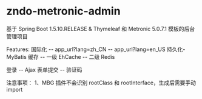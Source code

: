 # zndo-metronic-admin
基于 Spring Boot 1.5.10.RELEASE &amp; Thymeleaf 和 Metronic 5.0.7.1 模板的后台管理项目

Features:
国际化
-- app_url?lang=zh_CN
-- app_url?lang=en_US
持久化-MyBatis
缓存
-- 一级 EhCache
-- 二级 Redis

登录
-- Ajax 表单提交
-- 验证码


注意事项：
1、MBG 插件不会识别 rootClass 和 rootInterface，生成后需要手动 import







